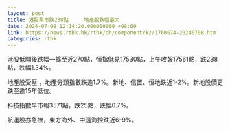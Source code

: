 ```yaml
---
layout: post
title: 港股早市跌238點     地產股跌幅最大
date: 2024-07-08 12:14:20.000000000 +08:00
link: https://news.rthk.hk/rthk/ch/component/k2/1760674-20240708.htm
categories: rthk
---
```


港股低開後跌幅一擴至近270點，恒指低見17530點，上午收報17561點，跌238點，跌幅1.34%。

地產股受壓 ，地產分類指數跌逾1.7%。新地、信置、恒地跌近1-2%。新地股價更跌至逾15年低位。

科技指數早市報3571點，跌25點，跌幅0.7%。

航運股亦急挫，東方海外、中遠海控跌近6-9%。
